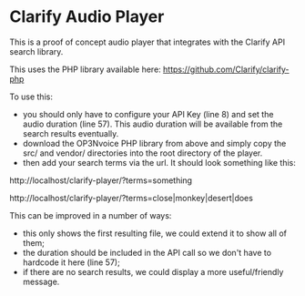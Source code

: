 Clarify Audio Player
======================

This is a proof of concept audio player that integrates with the Clarify API search library.

This uses the PHP library available here: https://github.com/Clarify/clarify-php

To use this:
*  you should only have to configure your API Key (line 8) and set the audio duration (line 57). This audio duration will be available from the search results eventually.
*  download the OP3Nvoice PHP library from above and simply copy the src/ and vendor/ directories into the root directory of the player.
*  then add your search terms via the url. It should look something like this:

http://localhost/clarify-player/?terms=something

http://localhost/clarify-player/?terms=close|monkey|desert|does



This can be improved in a number of ways:

*  this only shows the first resulting file, we could extend it to show all of them;
*  the duration should be included in the API call so we don't have to hardcode it here (line 57);
*  if there are no search results, we could display a more useful/friendly message.
